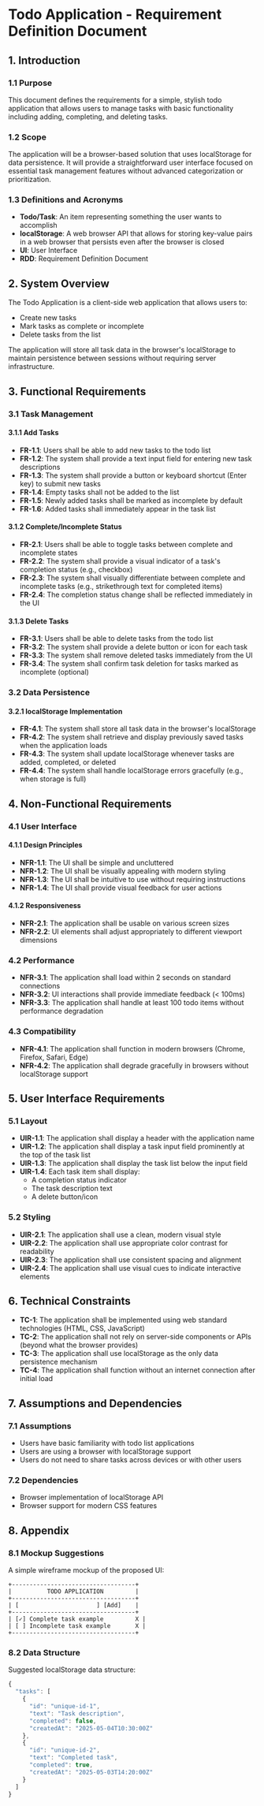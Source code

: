 # Todo Application - Requirement Definition Document

## 1. Introduction

### 1.1 Purpose
This document defines the requirements for a simple, stylish todo application that allows users to manage tasks with basic functionality including adding, completing, and deleting tasks.

### 1.2 Scope
The application will be a browser-based solution that uses localStorage for data persistence. It will provide a straightforward user interface focused on essential task management features without advanced categorization or prioritization.

### 1.3 Definitions and Acronyms
- **Todo/Task**: An item representing something the user wants to accomplish
- **localStorage**: A web browser API that allows for storing key-value pairs in a web browser that persists even after the browser is closed
- **UI**: User Interface
- **RDD**: Requirement Definition Document

## 2. System Overview

The Todo Application is a client-side web application that allows users to:
- Create new tasks
- Mark tasks as complete or incomplete
- Delete tasks from the list

The application will store all task data in the browser's localStorage to maintain persistence between sessions without requiring server infrastructure.

## 3. Functional Requirements

### 3.1 Task Management

#### 3.1.1 Add Tasks
- **FR-1.1**: Users shall be able to add new tasks to the todo list
- **FR-1.2**: The system shall provide a text input field for entering new task descriptions
- **FR-1.3**: The system shall provide a button or keyboard shortcut (Enter key) to submit new tasks
- **FR-1.4**: Empty tasks shall not be added to the list
- **FR-1.5**: Newly added tasks shall be marked as incomplete by default
- **FR-1.6**: Added tasks shall immediately appear in the task list

#### 3.1.2 Complete/Incomplete Status
- **FR-2.1**: Users shall be able to toggle tasks between complete and incomplete states
- **FR-2.2**: The system shall provide a visual indicator of a task's completion status (e.g., checkbox)
- **FR-2.3**: The system shall visually differentiate between complete and incomplete tasks (e.g., strikethrough text for completed items)
- **FR-2.4**: The completion status change shall be reflected immediately in the UI

#### 3.1.3 Delete Tasks
- **FR-3.1**: Users shall be able to delete tasks from the todo list
- **FR-3.2**: The system shall provide a delete button or icon for each task
- **FR-3.3**: The system shall remove deleted tasks immediately from the UI
- **FR-3.4**: The system shall confirm task deletion for tasks marked as incomplete (optional)

### 3.2 Data Persistence

#### 3.2.1 localStorage Implementation
- **FR-4.1**: The system shall store all task data in the browser's localStorage
- **FR-4.2**: The system shall retrieve and display previously saved tasks when the application loads
- **FR-4.3**: The system shall update localStorage whenever tasks are added, completed, or deleted
- **FR-4.4**: The system shall handle localStorage errors gracefully (e.g., when storage is full)

## 4. Non-Functional Requirements

### 4.1 User Interface

#### 4.1.1 Design Principles
- **NFR-1.1**: The UI shall be simple and uncluttered
- **NFR-1.2**: The UI shall be visually appealing with modern styling
- **NFR-1.3**: The UI shall be intuitive to use without requiring instructions
- **NFR-1.4**: The UI shall provide visual feedback for user actions

#### 4.1.2 Responsiveness
- **NFR-2.1**: The application shall be usable on various screen sizes
- **NFR-2.2**: UI elements shall adjust appropriately to different viewport dimensions

### 4.2 Performance

- **NFR-3.1**: The application shall load within 2 seconds on standard connections
- **NFR-3.2**: UI interactions shall provide immediate feedback (< 100ms)
- **NFR-3.3**: The application shall handle at least 100 todo items without performance degradation

### 4.3 Compatibility

- **NFR-4.1**: The application shall function in modern browsers (Chrome, Firefox, Safari, Edge)
- **NFR-4.2**: The application shall degrade gracefully in browsers without localStorage support

## 5. User Interface Requirements

### 5.1 Layout

- **UIR-1.1**: The application shall display a header with the application name
- **UIR-1.2**: The application shall display a task input field prominently at the top of the task list
- **UIR-1.3**: The application shall display the task list below the input field
- **UIR-1.4**: Each task item shall display:
  - A completion status indicator
  - The task description text
  - A delete button/icon

### 5.2 Styling

- **UIR-2.1**: The application shall use a clean, modern visual style
- **UIR-2.2**: The application shall use appropriate color contrast for readability
- **UIR-2.3**: The application shall use consistent spacing and alignment
- **UIR-2.4**: The application shall use visual cues to indicate interactive elements

## 6. Technical Constraints

- **TC-1**: The application shall be implemented using web standard technologies (HTML, CSS, JavaScript)
- **TC-2**: The application shall not rely on server-side components or APIs (beyond what the browser provides)
- **TC-3**: The application shall use localStorage as the only data persistence mechanism
- **TC-4**: The application shall function without an internet connection after initial load

## 7. Assumptions and Dependencies

### 7.1 Assumptions

- Users have basic familiarity with todo list applications
- Users are using a browser with localStorage support
- Users do not need to share tasks across devices or with other users

### 7.2 Dependencies

- Browser implementation of localStorage API
- Browser support for modern CSS features

## 8. Appendix

### 8.1 Mockup Suggestions

A simple wireframe mockup of the proposed UI:

```
+-----------------------------------+
|          TODO APPLICATION         |
+-----------------------------------+
| [                      ] [Add]    |
+-----------------------------------+
| [✓] Complete task example         X |
| [ ] Incomplete task example       X |
+-----------------------------------+
```

### 8.2 Data Structure

Suggested localStorage data structure:

```javascript
{
  "tasks": [
    {
      "id": "unique-id-1",
      "text": "Task description",
      "completed": false,
      "createdAt": "2025-05-04T10:30:00Z"
    },
    {
      "id": "unique-id-2", 
      "text": "Completed task",
      "completed": true,
      "createdAt": "2025-05-03T14:20:00Z"
    }
  ]
}
```